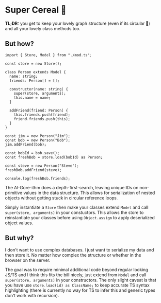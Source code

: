 # Super Cereal 🥣

**TL;DR:** you get to keep your lovely graph structure (even if its circular 🤯) and all your lovely class methods too.

## But how?

```
import { Store, Model } from "./mod.ts";

const store = new Store();

class Person extends Model {
  name: string;
  friends: Person[] = [];

  constructor(name: string) {
    super(store, arguments);
    this.name = name;
  }

  addFriend(friend: Person) {
    this.friends.push(friend);
    friend.friends.push(this);
  }
}

const jim = new Person("Jim");
const bob = new Person("Bob");
jim.addFriend(bob);

const bobId = bob.save();
const freshBob = store.load(bobId) as Person;

const steve = new Person("Steve");
freshBob.addFriend(steve);

console.log(freshBob.friends);
```

The Al-Gore-ithm does a depth-first-search, leaving unique IDs on non-primitive values in the data structure. This allows for serialization of nested objects without getting stuck in circular reference loops.

Simply instantiate a `Store` then make your classes extend `Model` and call `super(store, arguments)` in your constuctors. This allows the store to reinstantiate your classes before  using `Object.assign` to apply deserialized object values.

## But why?

I don't want to use complex databases. I just want to serialize my data and then store it. No matter how complex the structure or whether in the browser on the server. 

The goal was to require minimal additional code beyond regular looking JS/TS and I think this fits the bill nicely, just extend from `Model` and call `super(store, arguments)` in your constructors. The only slight caveat is that you have use `store.load(id) as ClassName;` to keep accurate TS syntax highlighting (there is currently no way for TS to infer this and generic types don't work with recursion).

